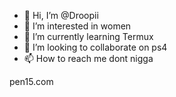 - 👋 Hi, I’m @Droopii
- 👀 I’m interested in women
- 🌱 I’m currently learning Termux
- 💞️ I’m looking to collaborate on ps4
- 📫 How to reach me dont nigga

<!---
Droopii/Droopii is a ✨ special ✨ repository because its `README.md` (this file) appears on your GitHub profile.
You can click the Preview link to take a look at your changes.
--->
pen15.com
